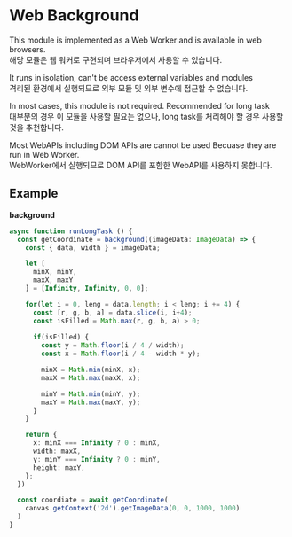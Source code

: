 # Web Background
This module is implemented as a Web Worker and is available in web browsers.  
해당 모듈은 웹 워커로 구현되며 브라우저에서 사용할 수 있습니다. 

It runs in isolation, can't be access external variables and modules  
격리된 환경에서 실행되므로 외부 모듈 및 외부 변수에 접근할 수 없습니다.

In most cases, this module is not required.
Recommended for long task  
대부분의 경우 이 모듈을 사용할 필요는 없으나, long task를 처리해야 할 경우 사용할 것을 추천합니다. 

Most WebAPIs including DOM APIs are cannot be used Becuase they are run in Web Worker.  
WebWorker에서 실행되므로 DOM API를 포함한 WebAPI를 사용하지 못합니다.  

## Example

**background**
```ts
async function runLongTask () {
  const getCoordinate = background((imageData: ImageData) => {
    const { data, width } = imageData;

    let [
      minX, minY, 
      maxX, maxY
    ] = [Infinity, Infinity, 0, 0];

    for(let i = 0, leng = data.length; i < leng; i += 4) {
      const [r, g, b, a] = data.slice(i, i+4);
      const isFilled = Math.max(r, g, b, a) > 0;
      
      if(isFilled) {
        const y = Math.floor(i / 4 / width);
        const x = Math.floor(i / 4 - width * y);

        minX = Math.min(minX, x);
        maxX = Math.max(maxX, x);

        minY = Math.min(minY, y);
        maxY = Math.max(maxY, y);
      }
    }

    return { 
      x: minX === Infinity ? 0 : minX, 
      width: maxX, 
      y: minY === Infinity ? 0 : minY, 
      height: maxY,
    };
  })

  const coordiate = await getCoordinate(
    canvas.getContext('2d').getImageData(0, 0, 1000, 1000)
  )
}
```

